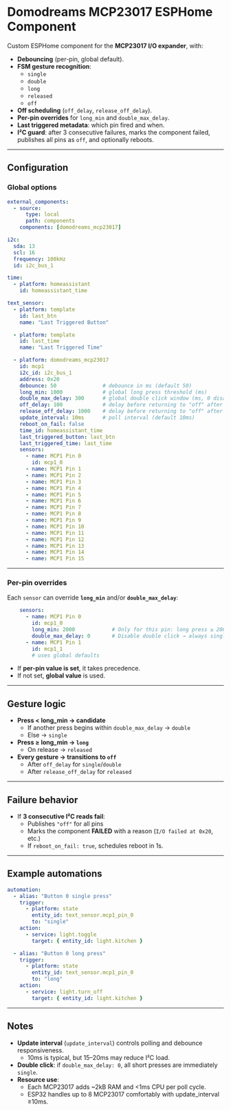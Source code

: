# Domodreams MCP23017 ESPHome Component

Custom ESPHome component for the **MCP23017 I/O expander**, with:

- **Debouncing** (per-pin, global default).
- **FSM gesture recognition**:  
  - `single`  
  - `double`  
  - `long`  
  - `released`  
  - `off`
- **Off scheduling** (`off_delay`, `release_off_delay`).
- **Per-pin overrides** for `long_min` and `double_max_delay`.
- **Last triggered metadata**: which pin fired and when.
- **I²C guard**: after 3 consecutive failures, marks the component failed, publishes all pins as `off`, and optionally reboots.

---

## Configuration

### Global options

```yaml
external_components:
  - source:
      type: local
      path: components
    components: [domodreams_mcp23017]

i2c:
  sda: 13
  scl: 16
  frequency: 100kHz
  id: i2c_bus_1

time:
  - platform: homeassistant
    id: homeassistant_time

text_sensor:
  - platform: template
    id: last_btn
    name: "Last Triggered Button"

  - platform: template
    id: last_time
    name: "Last Triggered Time"

  - platform: domodreams_mcp23017
    id: mcp1
    i2c_id: i2c_bus_1
    address: 0x20
    debounce: 50               # debounce in ms (default 50)
    long_min: 1000             # global long press threshold (ms)
    double_max_delay: 300      # global double click window (ms, 0 disables)
    off_delay: 100             # delay before returning to "off" after single/double
    release_off_delay: 1000    # delay before returning to "off" after release
    update_interval: 10ms      # poll interval (default 10ms)
    reboot_on_fail: false
    time_id: homeassistant_time
    last_triggered_button: last_btn
    last_triggered_time: last_time
    sensors:
      - name: MCP1 Pin 0
        id: mcp1_0
      - name: MCP1 Pin 1
      - name: MCP1 Pin 2
      - name: MCP1 Pin 3
      - name: MCP1 Pin 4
      - name: MCP1 Pin 5
      - name: MCP1 Pin 6
      - name: MCP1 Pin 7
      - name: MCP1 Pin 8
      - name: MCP1 Pin 9
      - name: MCP1 Pin 10
      - name: MCP1 Pin 11
      - name: MCP1 Pin 12
      - name: MCP1 Pin 13
      - name: MCP1 Pin 14
      - name: MCP1 Pin 15
```

---

### Per-pin overrides

Each `sensor` can override **`long_min`** and/or **`double_max_delay`**:

```yaml
    sensors:
      - name: MCP1 Pin 0
        id: mcp1_0
        long_min: 2000            # Only for this pin: long press ≥ 2000ms
        double_max_delay: 0       # Disable double click → always single
      - name: MCP1 Pin 1
        id: mcp1_1
        # uses global defaults
```

- If **per-pin value is set**, it takes precedence.  
- If not set, **global value** is used.

---

## Gesture logic

- **Press < long_min → candidate**
  - If another press begins within `double_max_delay` → `double`
  - Else → `single`
- **Press ≥ long_min → `long`**
  - On release → `released`
- **Every gesture → transitions to `off`**
  - After `off_delay` for `single`/`double`
  - After `release_off_delay` for `released`

---

## Failure behavior

- If **3 consecutive I²C reads fail**:
  - Publishes `"off"` for all pins
  - Marks the component **FAILED** with a reason (`I/O failed at 0x20`, etc.)
  - If `reboot_on_fail: true`, schedules reboot in 1s.

---

## Example automations

```yaml
automation:
  - alias: "Button 0 single press"
    trigger:
      - platform: state
        entity_id: text_sensor.mcp1_pin_0
        to: "single"
    action:
      - service: light.toggle
        target: { entity_id: light.kitchen }

  - alias: "Button 0 long press"
    trigger:
      - platform: state
        entity_id: text_sensor.mcp1_pin_0
        to: "long"
    action:
      - service: light.turn_off
        target: { entity_id: light.kitchen }
```

---

## Notes

- **Update interval** (`update_interval`) controls polling and debounce responsiveness.  
  - 10ms is typical, but 15–20ms may reduce I²C load.
- **Double click**: if `double_max_delay: 0`, all short presses are immediately `single`.
- **Resource use**:  
  - Each MCP23017 adds ~2kB RAM and <1ms CPU per poll cycle.  
  - ESP32 handles up to 8 MCP23017 comfortably with update_interval ≥10ms.
